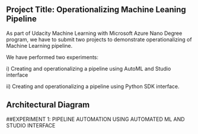 ## Project Title: Operationalizing Machine Leaning Pipeline

As part of Udacity Machine Learning with Microsoft Azure Nano Degree program, we have to submit two projects to demonstrate operationalizing of Machine Learning pipeline. 

We have performed two experiments: 

i) Creating and operationalizing a pipeline using AutoML and Studio interface

ii) Creating and operationalizing a pipeline using Python SDK interface.


## Architectural Diagram

##EXPERIMENT 1: PIPELINE AUTOMATION USING AUTOMATED ML AND STUDIO INTERFACE 
